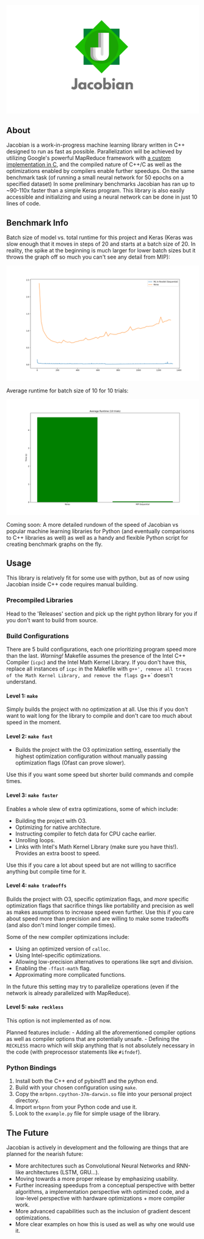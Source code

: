 ![Banner](./pictures/banner.png)

## About
Jacobian is a work-in-progress machine learning library written in C++ designed to run as fast as possible. Parallelization will be achieved by utilizing Google's powerful MapReduce framework with [a custom implementation in C](https://github.com/richardfeynmanrocks/mapreduce), and the compiled nature of C++/C as well as the optimizations enabled by compilers enable further speedups. On the same benchmark task (of running a small neural network for 50 epochs on a specified dataset) In some preliminary benchmarks Jacobian has ran up to ~90-110x faster than a simple Keras program. This library is also easily accessible and initializing and using a neural network can be done in just 10 lines of code.

## Benchmark Info

Batch size of model vs. total runtime for this project and Keras (Keras was slow enough that it moves in steps of 20 and starts at a batch size of 20. In reality, the spike at the beginning is much larger for lower batch sizes but it throws the graph off so much you can't see any detail from MIP):

![Batch Size vs. Runtime](./pictures/batch_size.png)

Average runtime for batch size of 10 for 10 trials:

![Runtime Comparison](./pictures/runtime.png)

Coming soon: A more detailed rundown of the speed of Jacobian vs popular machine learning libraries for Python (and eventually comparisons to C++ libraries as well) as well as a handy and flexible Python script for creating benchmark graphs on the fly.

## Usage
This library is relatively fit for some use with python, but as of now using Jacobian inside C++ code requires manual building.

### Precompiled Libraries
Head to the 'Releases' section and pick up the right python library for you if you don't want to build from source.

### Build Configurations

There are 5 build configurations, each one prioritizing program speed more than the last. *Warning!* Makefile assumes the presence of the Intel C++ Compiler (`icpc`) and the Intel Math Kernel Library. If you don't have this, replace all instances of `icpc` in the Makefile with `g++', remove all traces of the Math Kernel Library, and remove the flags `g++` doesn't understand.

#### Level 1: `make`
Simply builds the project with no optimization at all. Use this if you don't want to wait long for the library to compile and don't care too much about speed in the moment.

#### Level 2: `make fast`
  - Builds the project with the O3 optimization setting, essentially the highest optimization configuration without manually passing optimization flags (Ofast can prove slower). 

Use this if you want some speed but shorter build commands and compile times.

#### Level 3: `make faster`
Enables a whole slew of extra optimizations, some of which include:
  - Building the project with O3.
  - Optimizing for native architecture.
  - Instructing compiler to fetch data for CPU cache earlier.
  - Unrolling loops.
  - Links with Intel's Math Kernel Library (make sure you have this!). Provides an extra boost to speed. 
  
  Use this if you care a lot about speed but are not willing to sacrifice anything but compile time for it.

#### Level 4: `make tradeoffs`
Builds the project with O3, specific optimization flags, and *more* specific optimization flags that sacrifice things like portability and precision as well as makes assumptions to increase speed even further. Use this if you care about speed more than precision and are willing to make some tradeoffs (and also don't mind longer compile times).

Some of the new compiler optimizations include:
   - Using an optimized version of `calloc`.
   - Using Intel-specific optimizations.
   - Allowing low-precision alternatives to operations like sqrt and division.
   - Enabling the `-ffast-math` flag.
   - Approximating more complicated functions.

In the future this setting may try to parallelize operations (even if the network is already parallelized with MapReduce).

#### Level 5: `make reckless`
This option is not implemented as of now.

Planned features include:
    - Adding all the aforementioned compiler options as well as compiler options that are potentially unsafe. 
    - Defining the `RECKLESS` macro which will skip anything that is not absolutely necessary in the code (with preprocessor statements like `#ifndef`).

### Python Bindings

1. Install both the C++ end of pybind11 and the python end.
2. Build with your chosen configuration using `make`.
3. Copy the `mrbpnn.cpython-37m-darwin.so` file into your personal project directory.
4. Import `mrbpnn` from your Python code and use it.
5. Look to the `example.py` file for simple usage of the library.

## The Future

Jacobian is actively in development and the following are things that are planned for the nearish future:
- More architectures such as Convolutional Neural Networks and RNN-like architectures (LSTM, GRU...).
- Moving towards a more proper release by emphasizing usability.
- Further increasing speedups from a conceptual perspective with better algorithms, a implementation perspective with optimized code, and a low-level perspective with hardware optimizations + more compiler work.
- More advanced capabilities such as the inclusion of gradient descent optimizations.
- More clear examples on how this is used as well as why one would use it.
